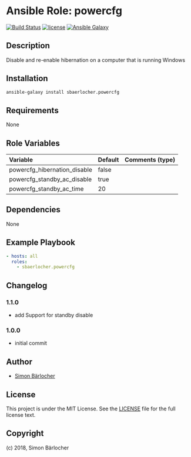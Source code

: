# Ansible Role: powercfg

[![Build Status](https://travis-ci.org/sbaerlocher/ansible.powercfg.svg?branch=master)](https://travis-ci.org/sbaerlocher/ansible.powercfg) [![license](https://img.shields.io/github/license/mashape/apistatus.svg)](https://sbaerlo.ch/licence) [![Ansible Galaxy](https://img.shields.io/badge/ansible--galaxy-powercfg-blue.svg)](https://galaxy.ansible.com/sbaerlocher/powercfg)

## Description

Disable and re-enable hibernation on a computer that is running Windows

## Installation

```bash
ansible-galaxy install sbaerlocher.powercfg
```

## Requirements

None

## Role Variables

| Variable                     | Default | Comments (type) |
| :--------------------------- | :------ | :-------------- |
| powercfg_hibernation_disable | false   |                 |
| powercfg_standby_ac_disable  | true    |                 |
| powercfg_standby_ac_time     | 20      |                 |

## Dependencies

None

## Example Playbook

```yml
- hosts: all
  roles:
    - sbaerlocher.powercfg
```

## Changelog

### 1.1.0

- add Support for standby disable

### 1.0.0

- initial commit

## Author

- [Simon Bärlocher](https://sbaerlocher.ch)

## License

This project is under the MIT License. See the [LICENSE](https://sbaerlo.ch/licence) file for the full license text.

## Copyright

(c) 2018, Simon Bärlocher
